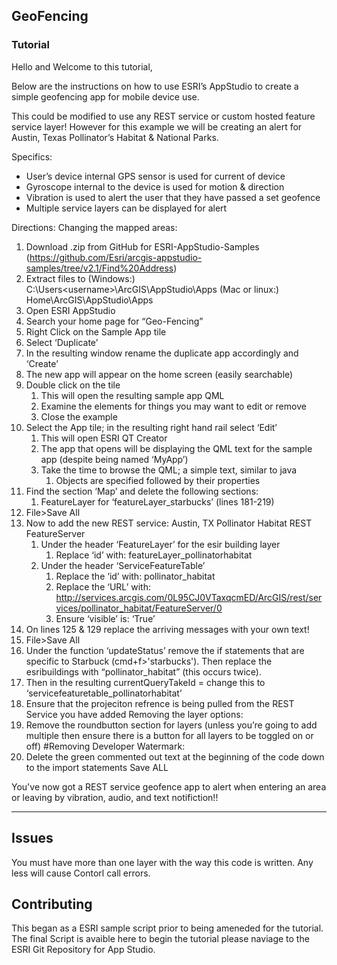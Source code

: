 
## GeoFencing


### Tutorial 

Hello and Welcome to this tutorial, 


Below are the instructions on how to use ESRI’s AppStudio to create a simple geofencing app for mobile device use. 


This could be modified to use any REST service or custom hosted feature service layer! However for this example we will be creating an alert for Austin, Texas Pollinator’s Habitat & National Parks. 


Specifics: 
* User’s device internal GPS sensor is used for current of device
* Gyroscope internal to the device is used for motion & direction 
* Vibration is used to alert the user that they have passed a set geofence
* Multiple service layers can be displayed for alert


Directions:
Changing the mapped areas:
1. Download .zip from GitHub for ESRI-AppStudio-Samples (https://github.com/Esri/arcgis-appstudio-samples/tree/v2.1/Find%20Address)
2. Extract files to (Windows:) C:\Users\<username>\ArcGIS\AppStudio\Apps (Mac or linux:) Home\ArcGIS\AppStudio\Apps
3. Open ESRI AppStudio 
4. Search your home page for “Geo-Fencing”
5. Right Click on the Sample App tile 
6. Select ‘Duplicate’
7. In the resulting window rename the duplicate app accordingly and ‘Create’
8. The new app will appear on the home screen (easily searchable)
9. Double click on the tile 
   1. This will open the resulting sample app QML
   2. Examine the elements for things you may want to edit or remove
   3. Close the example 
1. Select the App tile; in the resulting right hand rail select ‘Edit’
   1. This will open ESRI QT Creator 
   2. The app that opens will be displaying the QML text for the sample app (despite being named ‘MyApp’)
   3. Take the time to browse the QML; a simple text, similar to java
      1. Objects are specified followed by their properties
1. Find the section ‘Map’ and delete the following sections: 
   1. FeatureLayer for ‘featureLayer_starbucks’ (lines 181-219)
1. File>Save All 
2. Now to add the new REST service: Austin, TX Pollinator Habitat REST FeatureServer
   1. Under the header ‘FeatureLayer’ for the esir building layer
      1. Replace ‘id’ with: featureLayer_pollinatorhabitat 
   2. Under the header ‘ServiceFeatureTable’
      1. Replace the ‘id’ with: pollinator_habitat
      2. Replace the ‘URL’ with: http://services.arcgis.com/0L95CJ0VTaxqcmED/ArcGIS/rest/services/pollinator_habitat/FeatureServer/0
      3. Ensure ‘visible’ is: ‘True’
1.  On lines 125 & 129 replace the arriving messages with your own text!
2.  File>Save All 
3.  Under the function ‘updateStatus’ remove the if statements that are specific to Starbuck (cmd+f>'starbucks'). Then replace the esribuildings with “pollinator_habitat” (this occurs twice).
4. Then in the resulting currentQueryTakeId = change this to  ‘servicefeaturetable_pollinatorhabitat’
5. Ensure that the projeciton refrence is being pulled from the REST Service you have added
Removing the layer options: 
1. Remove the roundbutton section for layers (unless you’re going to add multiple then ensure there is a button for all layers to be toggled on or off) 
#Removing Developer Watermark: 
1. Delete the green commented out text at the beginning of the code down to the import statements
Save ALL

You've now got a REST service geofence app to alert when entering an area or leaving by vibration, audio, and text notifiction!!

______________________________________________________________________________________________________________________________


## Issues

You must have more than one layer with the way this code is written. Any less will cause Contorl call errors. 

## Contributing

This began as a ESRI sample script prior to being ameneded for the tutorial. The final Script is avaible here to begin the tutorial please naviage to the ESRI Git Repository for App Studio.  
